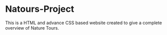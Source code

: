 # Natours-Project
This is a HTML and advance CSS based website created to give a complete overview of Nature Tours.
